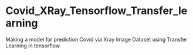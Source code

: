# Covid_XRay_Tensorflow_Transfer_learning
Making a model for prediction Covid via Xray Image Dataset using Transfer Learning in tensorflow

